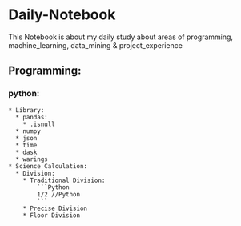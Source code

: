 # Daily-Notebook
This Notebook is about my daily study about areas of programming, machine_learning, data_mining & project_experience

## Programming:
  ### python:
    * Library:
      * pandas:
        * .isnull
      * numpy
      * json
      * time
      * dask
      * warings
    * Science Calculation:
      * Division:
        * Traditional Division:
            ```Python
            1/2 //Python
            ```
        * Precise Division
        * Floor Division
    
